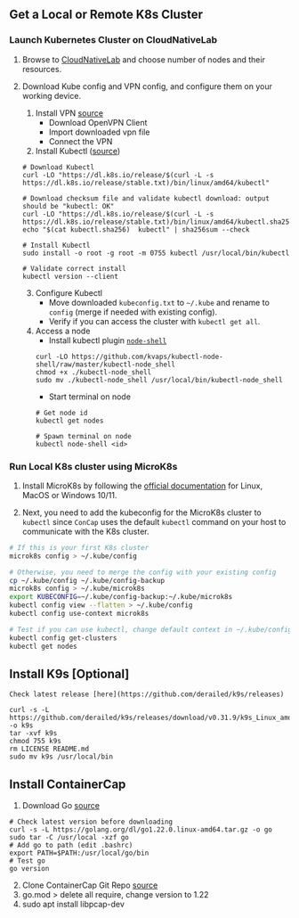 ## Get a Local or Remote K8s Cluster

### Launch Kubernetes Cluster on CloudNativeLab

1. Browse to [CloudNativeLab](https://practicum.cloudnativelab.ilabt.imec.be/CreateCluster) and choose number of nodes and their resources.
2. Download Kube config and VPN config, and configure them on your working device.
   1. Install VPN [source](https://github.com/idlab-discover/CloudNativeLab/wiki/Retrieve-and-install-VPN-config)
      - Download OpenVPN Client
      - Import downloaded vpn file
      - Connect the VPN
   2. Install Kubectl ([source](https://kubernetes.io/docs/tasks/tools/install-kubectl-linux/))
    ```
    # Download Kubectl
    curl -LO "https://dl.k8s.io/release/$(curl -L -s https://dl.k8s.io/release/stable.txt)/bin/linux/amd64/kubectl"

    # Download checksum file and validate kubectl download: output should be "kubectl: OK"
    curl -LO "https://dl.k8s.io/release/$(curl -L -s https://dl.k8s.io/release/stable.txt)/bin/linux/amd64/kubectl.sha256"
    echo "$(cat kubectl.sha256)  kubectl" | sha256sum --check

    # Install Kubectl
    sudo install -o root -g root -m 0755 kubectl /usr/local/bin/kubectl

    # Validate correct install
    kubectl version --client
    ```

    3. Configure Kubectl
       - Move downloaded `kubeconfig.txt` to `~/.kube` and rename to `config` (merge if needed with existing config). 
       - Verify if you can access the cluster with `kubectl get all`.
    4. Access a node
       - Install kubectl plugin [`node-shell`](https://github.com/kvaps/kubectl-node-shell#installation)
        ```
        curl -LO https://github.com/kvaps/kubectl-node-shell/raw/master/kubectl-node_shell
        chmod +x ./kubectl-node_shell
        sudo mv ./kubectl-node_shell /usr/local/bin/kubectl-node_shell
        ```
       - Start terminal on node
        ```
        # Get node id
        kubectl get nodes

        # Spawn terminal on node
        kubectl node-shell <id>
        ```  

### Run Local K8s cluster using MicroK8s

1. Install MicroK8s by following the [official documentation](https://microk8s.io/#install-microk8s) for Linux, MacOS or Windows 10/11.

2. Next, you need to add the kubeconfig for the MicroK8s cluster to `kubectl` since `ConCap` uses the default `kubectl` command on your host to communicate with the K8s cluster. 

```sh
# If this is your first K8s cluster
microk8s config > ~/.kube/config

# Otherwise, you need to merge the config with your existing config
cp ~/.kube/config ~/.kube/config-backup
microk8s config > ~/.kube/microk8s
export KUBECONFIG=~/.kube/config-backup:~/.kube/microk8s
kubectl config view --flatten > ~/.kube/config
kubectl config use-context microk8s

# Test if you can use kubectl, change default context in ~/.kube/config if needed
kubectl config get-clusters
kubectl get nodes
```

## Install K9s [Optional]
  
    Check latest release [here](https://github.com/derailed/k9s/releases)
  ```
  curl -s -L https://github.com/derailed/k9s/releases/download/v0.31.9/k9s_Linux_amd64.tar.gz -o k9s
  tar -xvf k9s 
  chmod 755 k9s 
  rm LICENSE README.md  
  sudo mv k9s /usr/local/bin
  ``` 

## Install ContainerCap

1. Download Go [source](https://go.dev/doc/install)
```
# Check latest version before downloading
curl -s -L https://golang.org/dl/go1.22.0.linux-amd64.tar.gz -o go
sudo tar -C /usr/local -xzf go
# Add go to path (edit .bashrc)
export PATH=$PATH:/usr/local/go/bin
# Test go
go version
```
2. Clone ContainerCap Git Repo [source](https://gitlab.ilabt.imec.be/lpdhooge/containercap/-/tree/master?ref_type=heads)
3. go.mod > delete all require, change version to 1.22
4. sudo apt install libpcap-dev
